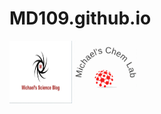# MD109.github.io
<img src="https://github.com/MD109/MD109.github.io/blob/main/File_000.jpg" width="100" height="100">
<img src="https://github.com/MD109/MD109.github.io/blob/main/IMG_0345_auto_x2.jpg" width="100" height="100">

